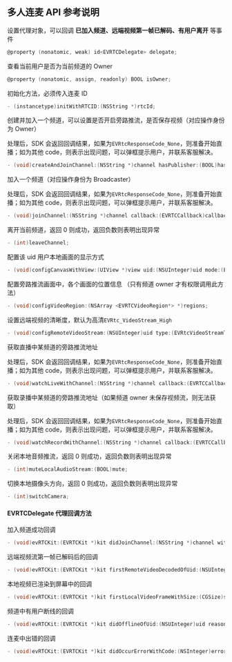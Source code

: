 ## 多人连麦 API 参考说明

设置代理对象，可以回调 **已加入频道、远端视频第一帧已解码、有用户离开** 等事件

```objective-c
@property (nonatomic, weak) id<EVRTCDelegate> delegate;
```

查看当前用户是否为当前频道的 Owner

```objective-c
@property (nonatomic, assign, readonly) BOOL isOwner;
```

初始化方法，必须传入连麦 ID

```objective-c
- (instancetype)initWithRTCID:(NSString *)rtcId;
```

创建并加入一个频道，可以设置是否开启旁路推流，是否保存视频（对应操作身份为 Owner）

处理后，SDK 会返回回调结果，如果为`EVRtcResponseCode_None`，则准备开始直播；如为其他 code，则表示出现问题，可以弹框提示用户，并联系客服解决。

```objective-c
- (void)createAndJoinChannel:(NSString *)channel hasPublisher:(BOOL)hasPublisher record:(BOOL)record callback:(EVRTCCallback)callback;
```

加入一个频道（对应操作身份为 Broadcaster）

处理后，SDK 会返回回调结果，如果为`EVRtcResponseCode_None`，则准备开始直播；如为其他 code，则表示出现问题，可以弹框提示用户，并联系客服解决。

```objective-c
- (void)joinChannel:(NSString *)channel callback:(EVRTCCallback)callback;
```

离开当前频道，返回 0 则成功，返回负数则表明出现异常

```objective-c
- (int)leaveChannel;
```

配置该 uid 用户本地画面的显示方式

```objective-c
- (void)configCanvasWithView:(UIView *)view uid:(NSUInteger)uid mode:(EVRtcRenderMode)mode;
```

配置旁路推流画面中，各个画面的位置信息 （只有频道 owner 才有权限调用此方法）

```objective-c
- (void)configVideoRegion:(NSArray <EVRTCVideoRegion*> *)regions;
```

设置远端视频的清晰度，默认为高清`EVRtc_VideoStream_High`

```objective-c
- (void)configRemoteVideoStream:(NSUInteger)uid type:(EVRtcVideoStreamType)streamType;
```

获取直播中某频道的旁路推流地址

处理后，SDK 会返回回调结果，如果为`EVRtcResponseCode_None`，则准备开始直播；如为其他 code，则表示出现问题，可以弹框提示用户，并联系客服解决。

```objective-c
- (void)watchLiveWithChannel:(NSString *)channel callback:(EVRTCCallback)callback;
```

获取录播中某频道的旁路推流地址（如果频道 owner 未保存视频流，则无法获取）

处理后，SDK 会返回回调结果，如果为`EVRtcResponseCode_None`，则准备开始直播；如为其他 code，则表示出现问题，可以弹框提示用户，并联系客服解决。

```objective-c
- (void)watchRecordWithChannel:(NSString *)channel callback:(EVRTCCallback)callback;
```

关闭本地音频推流，返回 0 则成功，返回负数则表明出现异常

```objective-c
- (int)muteLocalAudioStream:(BOOL)mute;
```

切换本地摄像头方向，返回 0 则成功，返回负数则表明出现异常

```objective-c
- (int)switchCamera;
```

#### EVRTCDelegate 代理回调方法

加入频道成功回调

```objective-c
- (void)evRTCKit:(EVRTCKit *)kit didJoinChannel:(NSString *)channel withUid:(NSUInteger)uid elapsed:(NSInteger)elapsed;
```

远端视频流第一帧已解码后的回调

```objective-c
- (void)evRTCKit:(EVRTCKit *)kit firstRemoteVideoDecodedOfUid:(NSUInteger)uid size:(CGSize)size elapsed:(NSInteger)elapsed;
```

本地视频已渲染到屏幕中的回调

```objective-c
- (void)evRTCKit:(EVRTCKit *)kit firstLocalVideoFrameWithSize:(CGSize)size elapsed:(NSInteger)elapsed;
```

频道中有用户断线的回调

```objective-c
- (void)evRTCKit:(EVRTCKit *)kit didOfflineOfUid:(NSUInteger)uid reason:(EVRtcOfflineReason)reason;
```

连麦中出错的回调

```objective-c
- (void)evRTCKit:(EVRTCKit *)kit didOccurErrorWithCode:(NSInteger)errorCode;
```



